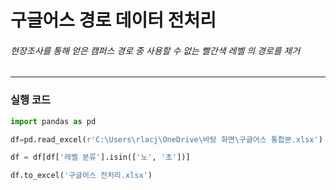 # 구글어스 경로 데이터 전처리
###### 현장조사를 통해 얻은 캠퍼스 경로 중 사용할 수 없는 *빨간색 레벨* 의 경로를 제거
---

### 실행 코드

```Python
import pandas as pd

df=pd.read_excel(r'C:\Users\rlacj\OneDrive\바탕 화면\구글어스 통합본.xlsx')

df = df[df['레벨 분류'].isin(['노', '초'])]

df.to_excel('구글어스 전처리.xlsx')
```
